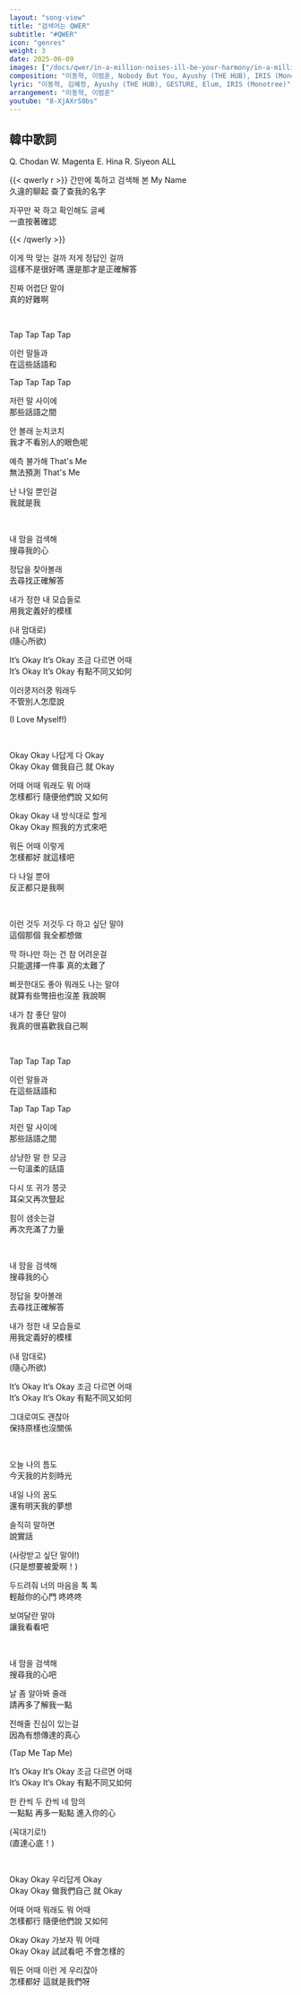```yaml
---
layout: "song-view"
title: "검색어는 QWER"
subtitle: "#QWER"
icon: "genres"
weight: 3
date: 2025-06-09
images: ["/docs/qwer/in-a-million-noises-ill-be-your-harmony/in-a-million-noises-ill-be-your-harmony.jpg"]
composition: "이동혁, 이범훈, Nobody But You, Ayushy (THE HUB), IRIS (Monotree), Elum, GESTURE, HINA"
lyric: "이동혁, 김혜정, Ayushy (THE HUB), GESTURE, Elum, IRIS (Monotree)"
arrangement: "이동혁, 이범훈"
youtube: "8-XjAXrS0bs"
---
```


## 韓中歌詞

<div class="part_info">

<span class="q_part">Q. Chodan</span>
<span class="w_part">W. Magenta</span>
<span class="e_part">E. Hina</span>
<span class="r_part">R. Siyeon</span>
<span class="qwer_part">ALL</span>

</div>

{{< qwerly r  >}}
간만에 톡하고 검색해 본 My Name  
久違的聊起 查了查我的名字  

자꾸만 꾹 하고 확인해도 글쎄  
一直按著確認  

{{< /qwerly >}}

<div class="q_part">

이게 딱 맞는 걸까 저게 정답인 걸까  
這樣不是很好嗎 還是那才是正確解答  

</div>

<div class="e_part">

진짜 어렵단 말야  
真的好難啊  

</div>

<br>

<div class="q_part">

Tap Tap Tap Tap  

</div>

<div class="r_part">

이런 말들과  
在這些話語和  

</div>

<div class="q_part">

Tap Tap Tap Tap  

</div>

<div class="r_part">

저런 말 사이에  
那些話語之間  

안 볼래 눈치코치  
我才不看別人的眼色呢  

예측 불가해 That's Me  
無法預測 That's Me  

난 나일 뿐인걸  
我就是我  

<br>

내 맘을 검색해  
搜尋我的心  

정답을 찾아볼래  
去尋找正確解答  

내가 정한 내 모습들로  
用我定義好的模樣  

</div>

<div class="e_part">

(내 맘대로)  
(隨心所欲)  

</div>

<div class="r_part">

It’s Okay It’s Okay 조금 다르면 어때  
It’s Okay It’s Okay 有點不同又如何  

이러쿵저러쿵 뭐래두  
不管別人怎麼說

(I Love Myself!)  

<br>

Okay Okay 나답게 다 Okay  
Okay Okay 做我自己 就 Okay

</div>

<div class="e_part">

어때 어때 뭐래도 뭐 어때  
怎樣都行 隨便他們說 又如何  

</div>

<div class="r_part">

Okay Okay 내 방식대로 할게  
Okay Okay 照我的方式來吧  

뭐든 어때 이렇게  
怎樣都好 就這樣吧  

다 나일 뿐야  
反正都只是我啊  

</div>

<br>

<div class="e_part">

이런 것두 저것두 다 하고 싶단 말야  
這個那個 我全都想做  

</div>

<div class="w_part">

딱 하나만 하는 건 참 어려운걸  
只能選擇一件事 真的太難了  

삐끗한대도 좋아 뭐래도 나는 말야  
就算有些彆扭也沒差 我說啊  

</div>

<div class="e_part">

내가 참 좋단 말야  
我真的很喜歡我自己啊  

<br>

Tap Tap Tap Tap  

</div>

<div class="r_part">

이런 말들과  
在這些話語和  

</div>

<div class="w_part">

Tap Tap Tap Tap  

</div>

<div class="r_part">

저런 말 사이에  
那些話語之間  

상냥한 말 한 모금  
一句溫柔的話語  

다시 또 귀가 쫑긋  
耳朵又再次豎起    

힘이 샘솟는걸  
再次充滿了力量  

<br>

내 맘을 검색해  
搜尋我的心  

정답을 찾아볼래  
去尋找正確解答  

내가 정한 내 모습들로  
用我定義好的模樣  

</div>

<div class="e_part">

(내 맘대로)  
(隨心所欲)  

</div>

<div class="r_part">

It’s Okay It’s Okay 조금 다르면 어때  
It’s Okay It’s Okay 有點不同又如何  

그대로여도 괜찮아  
保持原樣也沒關係  

<br>

오늘 나의 틈도  
今天我的片刻時光  

내일 나의 꿈도  
還有明天我的夢想  

솔직히 말하면  
說實話  

</div>

<div class="er_part">

(사랑받고 싶단 말야!)  
(只是想要被愛啊！)  

</div>

<div class="r_part">

두드려줘 너의 마음을 톡 톡  
輕敲你的心門 咚咚咚  

보여달란 말야  
讓我看看吧  

<br>

내 맘을 검색해  
搜尋我的心吧  

날 좀 알아봐 줄래  
請再多了解我一點  

전해줄 진심이 있는걸  
因為有想傳達的真心  

</div>

<div class="e_part">

(Tap Me Tap Me)  

</div>

<div class="r_part">

It’s Okay It’s Okay 조금 다르면 어때  
It’s Okay It’s Okay 有點不同又如何  

한 칸씩 두 칸씩 네 맘의  
一點點 再多一點點 進入你的心  

(꼭대기로!)  
(直達心底！)  

<br>

Okay Okay 우리답게 Okay  
Okay Okay 做我們自己 就 Okay  

</div>

<div class="e_part">

어때 어때 뭐래도 뭐 어때  
怎樣都行 隨便他們說 又如何  

</div>

<div class="r_part">

Okay Okay 가보자 뭐 어때  
Okay Okay 試試看吧 不會怎樣的  

뭐든 어때 이런 게 우리잖아  
怎樣都好 這就是我們呀  

</div>
